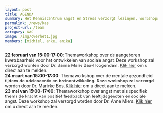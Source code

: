 ```yaml
---
layout: post
title: AGENDA
summary: Het Kenniscentrum Angst en Stress verzorgt lezingen, workshops, trainingen en heeft behandelprogramma's voor kinderen die last hebben van angsten. Hier vindt u onze agenda:
permalink: /news/kas
project-url: /team
category: KAS
image: /img/overhet1.jpg
members: [michiel, anke, anika]
---
```



<b>22 februari van 15:00-17:00</b>: Themaworkshop over de aangeboren kwetsbaarheid voor het ontwikkelen van sociale angst. Deze workshop zal verzorgd worden door Dr. Janna Marie Bas-Hoogendam. [Klik hier](kas@fsw.leidenuniv.nl) om u direct aan te melden.
<br>
<b>24 maart van 15:00-17:00</b>: Themaworkshop over de mentale gezondheid tijdens de adolescentie en breinontwikkeling. Deze workshop zal verzorgd worden door Dr. Marieke Bos. [Klik hier](kas@fsw.leidenuniv.nl) om u direct aan te melden.
<br>
<b>23 mei van 15:00-17:00</b>: Themaworkshop over angst met als specifiek thema de kracht van positief feedback van leeftijdsgenoten en sociale angst. Deze workshop zal verzorgd worden door Dr. Anne Miers. [Klik hier](kas@fsw.leidenuniv.nl) om u direct aan te melden. 







